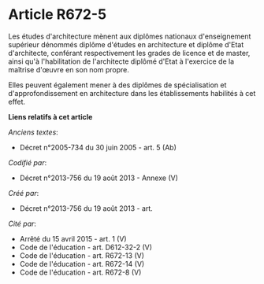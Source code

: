 # Article R672-5

Les études d'architecture mènent aux diplômes nationaux d'enseignement supérieur dénommés diplôme d'études en architecture et
diplôme d'Etat d'architecte, conférant respectivement les grades de licence et de master, ainsi qu'à l'habilitation de
l'architecte diplômé d'Etat à l'exercice de la maîtrise d'œuvre en son nom propre.

Elles peuvent également mener à des diplômes de spécialisation et d'approfondissement en architecture dans les établissements
habilités à cet effet.

**Liens relatifs à cet article**

_Anciens textes_:

  - Décret n°2005-734 du 30 juin 2005 - art. 5 (Ab)

_Codifié par_:

  - Décret n°2013-756 du 19 août 2013 -  Annexe (V)

_Créé par_:

  - Décret n°2013-756 du 19 août 2013 - art.

_Cité par_:

  - Arrêté du 15 avril 2015 - art. 1 (V)
  - Code de l'éducation - art. D612-32-2 (V)
  - Code de l'éducation - art. R672-13 (V)
  - Code de l'éducation - art. R672-14 (V)
  - Code de l'éducation - art. R672-8 (V)
